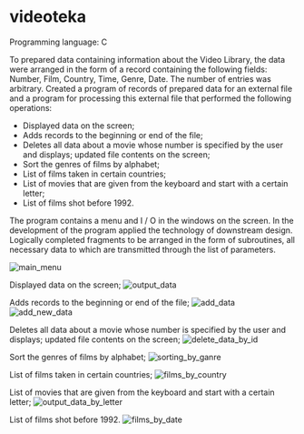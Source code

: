 # videoteka
Programming language: C

 To prepared data containing information about the Video Library, the data were arranged in the form of a record containing the following fields: Number, Film, Country, Time, Genre, Date. The number of entries was arbitrary. Created a program of records of prepared data for an external file and a program for processing this external file that performed the following operations: 

 - Displayed data on the screen; 
 - Adds records to the beginning or end of the file;        
 - Deletes all data about a movie whose number is specified by the user and displays; updated file contents on the screen;
 - Sort the genres of films by alphabet; 
 - List of films taken in certain countries; 
 - List of movies that are given from the keyboard and start with a certain letter; 
 - List of films shot before 1992. 

 The program contains a menu and I / O in the windows on the screen. In the development of the program applied the technology of downstream design. Logically completed fragments to be arranged in the form of subroutines, all necessary data to which are transmitted through the list of parameters.

![main_menu](https://user-images.githubusercontent.com/13545575/43363948-116cbfa4-9319-11e8-98f2-77a9e37d6d86.png)

Displayed data on the screen;
![output_data](https://user-images.githubusercontent.com/13545575/43363955-3be309aa-9319-11e8-919d-e080aa0f4341.png)

Adds records to the beginning or end of the file;
![add_data](https://user-images.githubusercontent.com/13545575/43363953-36301890-9319-11e8-9f6f-5f00fce72f04.png)
![add_new_data](https://user-images.githubusercontent.com/13545575/43363963-609e4908-9319-11e8-84a9-63bc3aa436ab.png)

Deletes all data about a movie whose number is specified by the user and displays; updated file contents on the screen;
![delete_data_by_id](https://user-images.githubusercontent.com/13545575/43363967-75c53a76-9319-11e8-83be-619727ca2233.png)

Sort the genres of films by alphabet; 
![sorting_by_ganre](https://user-images.githubusercontent.com/13545575/43363985-b68a542e-9319-11e8-8108-2bd4750abff7.png)

List of films taken in certain countries;
![films_by_country](https://user-images.githubusercontent.com/13545575/43363988-bd632fdc-9319-11e8-9939-4f263e703dd0.png)

List of movies that are given from the keyboard and start with a certain letter;
![output_data_by_letter](https://user-images.githubusercontent.com/13545575/43364003-f1a0c9f8-9319-11e8-9375-16d7615ef3e9.png)

List of films shot before 1992.
![films_by_date](https://user-images.githubusercontent.com/13545575/43364007-f7709282-9319-11e8-8184-8f390fa68a9e.png)




